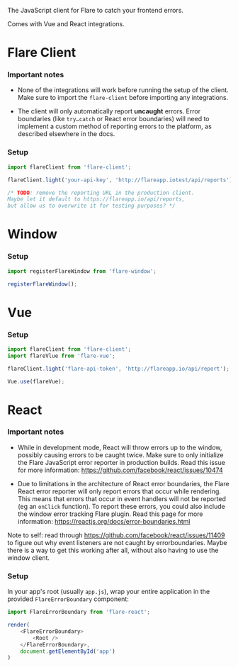 The JavaScript client for Flare to catch your frontend errors.

Comes with Vue and React integrations.

# Flare Client

### Important notes
 - None of the integrations will work before running the setup of the client. Make sure to import the `flare-client` before importing any integrations.

 - The client will only automatically report **uncaught** errors. Error boundaries (like `try…catch` or React error boundaries) will need to implement a custom method of reporting errors to the platform, as described elsewhere in the docs.

### Setup

```js
import flareClient from 'flare-client';

flareClient.light('your-api-key', 'http://flareapp.iotest/api/reports');

/* TODO: remove the reporting URL in the production client.
Maybe let it default to https://flareapp.io/api/reports,
but allow us to overwrite it for testing purposes? */
```

# Window

### Setup

```js
import registerFlareWindow from 'flare-window';

registerFlareWindow();
```

# Vue

### Setup

```js
import flareClient from 'flare-client';
import flareVlue from 'flare-vue';

flareClient.light('flare-api-token', 'http://flareapp.io/api/report');

Vue.use(flareVue);
```

# React

### Important notes

- While in development mode, React will throw errors up to the window, possibly causing errors to be caught twice. Make sure to only initialize the Flare JavaScript error reporter in production builds. Read this issue for more information: https://github.com/facebook/react/issues/10474

- Due to limitations in the architecture of React error boundaries, the Flare React error reporter will only report errors that occur while rendering. This means that errors that occur in event handlers will not be reported (eg an `onClick` function). To report these errors, you could also include the window error tracking Flare plugin. Read this page for more information: https://reactjs.org/docs/error-boundaries.html

Note to self: read through https://github.com/facebook/react/issues/11409 to figure out why event listeners are not caught by errorboundaries. Maybe there is a way to get this working after all, without also having to use the window client.


### Setup

In your app's root (usually `app.js`), wrap your entire application in the provided `FlareErrorBoundary` component:

```js
import FlareErrorBoundary from 'flare-react';

render(
    <FlareErrorBoundary>
        <Root />
    </FlareErrorBoundary>,
    document.getElementById('app')
)
```
